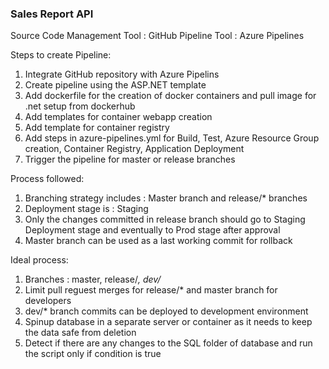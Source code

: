 ### Sales Report API ###

Source Code Management Tool : GitHub
Pipeline Tool : Azure Pipelines

Steps to create Pipeline:
1. Integrate GitHub repository with Azure Pipelins
2. Create pipeline using the ASP.NET template
3. Add dockerfile for the creation of docker containers and pull image for .net setup from dockerhub
4. Add templates for container webapp creation
5. Add template for container registry
6. Add steps in azure-pipelines.yml for Build, Test, Azure Resource Group creation, Container Registry, Application Deployment
7. Trigger the pipeline for master or release branches

Process followed:
1. Branching strategy includes : Master branch and release/* branches
2. Deployment stage is : Staging
3. Only the changes committed in release branch should go to Staging Deployment stage and eventually to Prod stage after approval
4. Master branch can be used as a last working commit for rollback

Ideal process:
1. Branches : master, release/*, dev/*
2. Limit pull reguest merges for release/* and master branch for developers
3. dev/* branch commits can be deployed to development environment
4. Spinup database in a separate server or container as it needs to keep the data safe from deletion
5. Detect if there are any changes to the SQL folder of database and run the script only if condition is true


